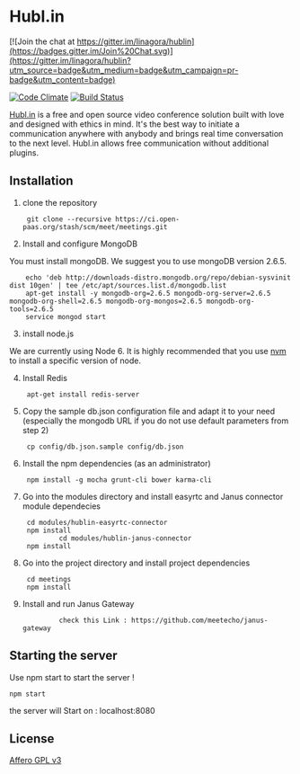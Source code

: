 # Hubl.in

[![Join the chat at https://gitter.im/linagora/hublin](https://badges.gitter.im/Join%20Chat.svg)](https://gitter.im/linagora/hublin?utm_source=badge&utm_medium=badge&utm_campaign=pr-badge&utm_content=badge)

[![Code Climate](https://codeclimate.com/github/linagora/hublin/badges/gpa.svg)](https://codeclimate.com/github/linagora/hublin)
[![Build Status](https://travis-ci.org/linagora/hublin.svg?branch=master)](https://travis-ci.org/linagora/hublin)

[Hubl.in](https://hubl.in) is a free and open source video conference solution built with love and designed with ethics in mind.
It's the best way to initiate a communication anywhere with anybody and brings real time conversation to the next level.
Hubl.in allows free communication without additional plugins.

## Installation

1. clone the repository

        git clone --recursive https://ci.open-paas.org/stash/scm/meet/meetings.git

2. Install and configure MongoDB

  You must install mongoDB. We suggest you to use mongoDB version 2.6.5.

        echo 'deb http://downloads-distro.mongodb.org/repo/debian-sysvinit dist 10gen' | tee /etc/apt/sources.list.d/mongodb.list
        apt-get install -y mongodb-org=2.6.5 mongodb-org-server=2.6.5 mongodb-org-shell=2.6.5 mongodb-org-mongos=2.6.5 mongodb-org-tools=2.6.5
        service mongod start

3. install node.js

  We are currently using Node 6. It is highly recommended that you use [nvm](https://github.com/creationix/nvm) to install a specific version of node.

4. Install Redis

        apt-get install redis-server

5. Copy the sample db.json configuration file and adapt it to your need (especially the mongodb URL if you do not use default parameters from step 2)

        cp config/db.json.sample config/db.json

6. Install the npm dependencies (as an administrator)

        npm install -g mocha grunt-cli bower karma-cli

7. Go into the modules directory and install easyrtc  and Janus connector module dependecies

        cd modules/hublin-easyrtc-connector
        npm install
				cd modules/hublin-janus-connector
        npm install

8. Go into the project directory and install project dependencies

        cd meetings
        npm install

9. Install and run Janus Gateway 
				
				check this Link : https://github.com/meetecho/janus-gateway


## Starting the server

Use npm start to start the server !

    npm start

the server will Start on : localhost:8080

## License

[Affero GPL v3](http://www.gnu.org/licenses/agpl-3.0.html)
